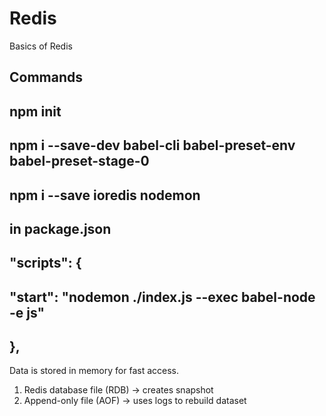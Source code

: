 # Redis
Basics of Redis
## Commands
## npm init
## npm i --save-dev babel-cli babel-preset-env babel-preset-stage-0
## npm i --save ioredis nodemon
## in package.json
## "scripts": {
##    "start": "nodemon ./index.js --exec babel-node -e js"
##  },
  Data is stored in memory for fast access.
  1. Redis database file (RDB) -> creates snapshot 
  2. Append-only file (AOF) -> uses logs to rebuild dataset
